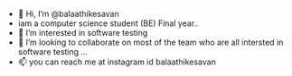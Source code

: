 - 👋 Hi, I’m @balaathikesavan
- iam a computer science student (BE) Final year..
- 👀 I’m interested in software testing
- 💞️ I’m looking to collaborate on most of the team who are all intersted in software testing ...
- 📫 you can reach me at instagram id balaathikesavan

<!---
balaathikesavan/balaathikesavan is a ✨ special ✨ repository because its `README.md` (this file) appears on your GitHub profile.
You can click the Preview link to take a look at your changes.
--->
